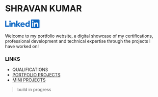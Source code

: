 # SHRAVAN KUMAR


[![LinkedIn Logo](IMGs/LinkedIn-Logo.png)](https://www.linkedin.com/in/ishravankumar/)

Welcome to my portfolio website, a digital showcase of my certifications, professional development and technical expertise through the projects I have worked on!

### LINKS

- QUALIFICATIONS
- [PORTFOLIO PROJECTS](PORTFOLIO-PROJECTS.md)
- [MINI PROJECTS](MINI-PROJECTS.md)

> build in progress
